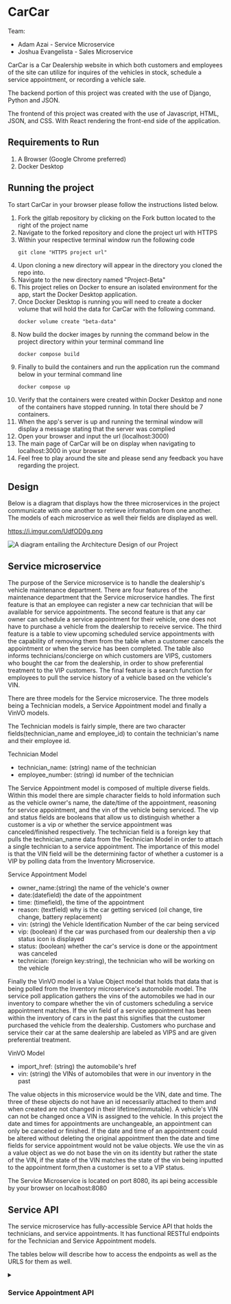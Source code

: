 # CarCar

Team:
* Adam Azai - Service Microservice
* Joshua Evangelista - Sales Microservice

CarCar is a Car Dealership website in which both customers and employees of the site can utilize for inquires of the vehicles in stock, schedule a service appointment, or recording a vehicle sale.

The backend portion of this project was created with the use of Django, Python and JSON.

The frontend of this project was created with the use of Javascript, HTML, JSON, and CSS. With React rendering the front-end side of the application.

## Requirements to Run

1. A Browser (Google Chrome preferred)
2. Docker Desktop


## Running the project

To start CarCar in your browser please follow the instructions listed below.

1. Fork the gitlab repository by clicking on the Fork button located to the right of the project name
2. Navigate to the forked repository and clone the project url with HTTPS
3. Within your respective terminal window run the following code
    ```
    git clone "HTTPS project url"
    ```
4. Upon cloning a new directory will appear in the directory you cloned the repo into.
5. Navigate to the new directory named "Project-Beta"
6. This project relies on Docker to ensure an isolated environment for the app, start the Docker Desktop application.
7. Once Docker Desktop is running you will need to create a docker volume that will hold the data for CarCar with the following    command.
    ```
    docker volume create "beta-data"
    ```
8. Now build the docker images by running the command below in the project directory within your terminal command line
    ```
    docker compose build
    ```
9. Finally to build the containers and run the application run the command below in your terminal command line
    ```
    docker compose up
    ```
10. Verify that the containers were created within Docker Desktop and none of the containers have stopped running. In total there   should be 7 containers.
11. When the app's server is up and running the terminal window will display a message stating that the server was complied
12. Open your browser and input the url (localhost:3000)
13. The main page of CarCar will be on display when navigating to localhost:3000 in your browser
14. Feel free to play around the site and please send any feedback you have regarding the project.

## Design
Below is a diagram that displays how the three microservices in the project communicate with one another to retrieve information from one another. The models of each microservice as well their fields are displayed as well.

https://i.imgur.com/UdfOD0g.png



![A diagram entailing the Architecture Design of our Project](https://i.imgur.com/eju7Qbc.png)


## Service microservice

The purpose of the Service microservice is to handle the dealership's vehicle maintenance department. There are four features of the maintenance department that the Service microservice handles. The first feature is that an employee can register a new car technician that will be available for service appointments. The second feature is that any car owner can schedule a service appointment for their vehicle, one does not have to purchase a vehicle from the dealership to receive service. The third feature is a table to view upcoming scheduled service appointments with the capability of removing them from the table when a customer cancels the appointment or when the service has been completed. The table also informs technicians/concierge on which customers are VIPS, customers who bought the car from the dealership, in order to show preferential treatment to the VIP customers. The final feature is a search function for employees to pull the service history of a vehicle based on the vehicle's VIN.


There are three models for the Service microservice. The three models being a Technician models, a Service Appointment model and finally a VinVO models.

The Technician models is fairly simple, there are two character fields(technician_name and employee_id) to contain the technician's name and their employee id.

Technician Model
- technician_name: (string) name of the technician
- employee_number: (string) id number of the technician


The Service Appointment model is composed of multiple diverse fields. Within this model there are simple character fields to hold information such as the vehicle owner's name, the date/time of the appointment, reasoning for service appointment, and the vin of the vehicle being serviced. The vip and status fields are booleans that allow us to distinguish whether a customer is a vip or whether the service appointment was canceled/finished respectively. The technician field is a foreign key that pulls the technician_name data from the Technician Model in order to attach a single technician to a service appointment. The importance of this model is that the VIN field will be the determining factor of whether a customer is a VIP by polling data from the Inventory Microservice.

Service Appointment Model
- owner_name:(string) the name of the vehicle's owner
- date:(datefield) the date of the appointment
- time: (timefield), the time of the appointment
- reason: (textfield) why is the car getting serviced (oil change, tire change, battery replacement)
- vin: (string) the Vehicle Identification Number of the car being serviced
- vip: (boolean) if the car was purchased from our dealership then a vip status icon is displayed
- status: (boolean) whether the car's service is done or the appointment was canceled
- technician: (foreign key:string), the technician who will be working on the vehicle


Finally the VinVO model is a Value Object model that holds that data that is being polled from the Inventory microservice's automobile model. The service poll application gathers the vins of the automobiles we had in our inventory to compare whether the vin of customers scheduling a service appointment matches. If the vin field of a service appointment has been within the inventory of cars in the past this signifies that the customer purchased the vehicle from the dealership. Customers who purchase and service their car at the same dealership are labeled as VIPS and are given preferential treatment.

VinVO Model
- import_href: (string) the automobile's href
- vin: (string) the VINs of automobiles that were in our inventory in the past

The value objects in this microservice would be the VIN, date and time. The three of these objects do not have an id necessarily attached to them and when created are not changed in their lifetime(immutable). A vehicle's VIN can not be changed once a VIN is assigned to the vehicle. In this project the date and times for appointments are unchangeable, an appointment can only be canceled or finished. If the date and time of an appointment could be altered without deleting the original appointment then the date and time fields for service appointment would not be value objects. We use the vin as a value object as we do not base the vin on its identity but rather the state of the VIN, if the state of the VIN matches the state of the vin being inputted to the appointment form,then a customer is set to a VIP status.

The Service Microservice is located on port 8080, its api being accessible by your browser on localhost:8080

## Service API

The service microservice has fully-accessible Service API that holds the technicians, and service appointments. It has functional RESTful endpoints for the Technician and Service Appointment models.

The tables below will describe how to access the endpoints as well as the URLS for them as well.


<details>
<summary><h3>Service Appointment API</h3></summary>
<details>

From Insomnia and your browser, you can access the service appointment endpoints at the following urls.

| Action                             |   Method      |                   URL                                             |
|:----------------------------------:|:-------------:|:-----------------------------------------------------------------:|
| List appointments                  | GET           | http://localhost:8080/api/appointments/                           |
| Get appointments by VIN            | GET           | http://localhost:8080/api/appointments/records/str:vin_vo_id      |
| Create appointment                 | POST          | http://localhost:8080/api/appointments/                           |
| Delete appointment by id           | DELETE        | http://localhost:8080/api/appointments/int:id                     |
| Cancel/Finish appointment status   | PUT           | http://localhost:8080/api/appointments/int:id                     |

The str:vin_vo_id refers to simply inputting the vin itself at the end of the url.
int:id being the id of the appointment, whose value is an integer

Creating an appointment requires the vehicle owner name, date of the appointment, time of the appointment, reason for the appointment, the technician who will be service the vehicle, and a VIN(17 letters).
```
    {
	"owner_name":"Billy",
	"date": "2023-03-07",
	"time":"10:50:30",
	"reason": "Oil change",
	"technician": "Samantha",
	"vin": "A1B2C3D4E5F6G7H8I"
}
```
The return value of creating an appointment, updating an appointment, and getting an appointment by its VIN, is its id, owner_name, data, time, reason, vin, a technician object with: technician's id, technician name, employee_number, vip, and status. If the vin matches a vin that is within the inventory api then the vip boolean would return true, on default it returns false. Status will always return false when creating an appointment as the appointment was just created and has not been completed nor canceled. If the appointment is being updated then only the status will updated to be set to true.
```
{
	"id": 1,
	"owner_name": "Billy",
	"date": "2023-03-07",
	"time": "10:50:30",
	"reason": "Oil change",
	"vin": "A1B2C3D4E5F6G7H8I",
	"technician": {
		"id": 1,
		"technician_name": "Samantha",
		"employee_number": "23"
	},
	"vip": false,
	"status": false
}
```
The list of appointments is a dictionary with the key of "appointments" set to a list of appointments
```

	"appointments": [
		{
			"id": 1,
			"owner_name": "Billy",
			"date": "2023-03-07",
			"time": "10:50:30",
			"reason": "Oil change",
			"vin": "A1B2C3D4E5F6G7H8I",
            "technician": {
                "id": 1,
                "technician_name": "Samantha",
                "employee_number": "23"
            },
            "vip": false,
            "status": false
		},
		{
			"id": 2,
			"owner_name": "Eddie",
			"date": "2023-03-09",
			"time": "00:56:00",
			"reason": "Oil change",
			"vin": "5J8TB18208A013941",
			"technician": {
				"id": 2,
				"technician_name": "Imron",
				"employee_number": "31"
			},
			"vip": false,
			"status": false
		},
    ]

```
Return value of deleting an appointment by its id is a simple delete message on whether the appointment was successfully deleted
```
{
    "deleted':true
}
```

</details>



<details>
<summary><h3>Technician API</h3></summary>

From Insomnia and your browser, you can access the service appointment endpoints at the following urls.

| Action                             |   Method      |                   URL                     |
|:----------------------------------:|:-------------:|:-----------------------------------------:|
| List technicians                   | GET           | http://localhost:8080/api/technicians/    |
| Create technician                  | POST          | http://localhost:8080/api/technicians/    |

Creating a technician requires just the technician's name as well as their employee id.
```
{
	"technician_name":"Imron",
	"employee_number":"1"
}
```
The return of creating a technician simply returns the id of the technician alongside the technician's name and employee id
```
{
    	"id": 1,
			"technician_name": "Imron",
			"employee_number": "1"
}
```
Getting the list of technicians returns a dictionary with the key of "technicians' set to a list of technicians
```
{
    "technicians": [
		{
			"id": 1,
			"technician_name": "Imron",
			"employee_number": "1"
		},
		{
			"id": 2,
			"technician_name": "Derek",
			"employee_number": "39"
		}
	]
}
```
</details>


## Sales microservice

For the sales microservice, the main goal is to aid in inventory management and sales record organization. One of the features allows you to create a potential customer that is tied to their phone number, name and address; the customer can then be selected for a sale. It will also allow you to create a salesperson; the salesperson’s information are stored with name and employee number.  With consideration to an automobile being added by the inventory microservice, if a specific automobile has yet to have been sold, the automobile will populate on the drop down menu when creating a sales record transaction. In the feature for recording a sal;, you are able to select an [unsold] automobile choose a salesperson, choose a customer, and enter in the sales price. That newly recorded transaction will now be listed in the sales record list, and in that list you will find a table that displays the salesperson, Employee number, the purchaser, associated VIN, and the sales price. If you desire to see the sales record of a particular salesperson, use the “Filter by Salesperson” drop down menu. The sales microservice polls automobile information from the inventory microservice; without an automobile from the inventory microservice, the sales microservice would not have a VIN number to use to record a sale.

The microservice for sales operate off of 4 models:
The customer model will take in name, address, and phone number of a potential customer.
	The Customer model:
		-name: customer’s name
		-address: customer’s address
		-phone: customer’s phone number

The salesperson model takes in the name and employee number
	The Salesperson model:
		-name: salesperson’s name
		-employee_number: salesperson’s employee number

The automobileVO is the value object that takes in the specific automobile and creates reference to the automobile by vin number while binding its sold status. Do keep in mind that django / json has the ability to id / serialize data in its objects.

	The AutomobileVO model:
		-vin: vin number of automobile
		-availability: the sold status of a particular vehicle

The purpose of the sales record is to tie in all the previously mentioned models to record a sales transaction.

	The SalesRecord model:
		-customer: purchaser of automobile
		-automobile: automobile to be purchased
		-salesperson: seller of automobile
		-salesprice: agreed selling price of automobile.



To access the entire inventory regardless of availability status:
<details>
<summary><h3>Automobile API<h3><summary>

| Action                             |   Method      |                   URL                                             |
|:----------------------------------:|:-------------:|:-----------------------------------------------------------------:|
| Automobile Inventory List          | GET           | http://localhost:8090/api/automobilelist/                         |

</details>

<details>
<summary><h3>Customer API<h3><summary>

| Action                             |   Method      |                   URL                                             |
|:----------------------------------:|:-------------:|:-----------------------------------------------------------------:|
| Customer List                      | GET           | http://localhost:8090/api/customers/                              |
| Create Potential Customer          | POST          | http://localhost:8090/api/customers/                              |

```
An example of the json body for the create customer POST request:
{
	"name": "Dohv",
	"address": "13 Skyrim Ln",
	"phone": "10010088454"
}
```
</details>

<details>
<summary><h3>Sales Record API<h3><summary>

| Action                             |   Method      |                   URL                                             |
|:----------------------------------:|:-------------:|:-----------------------------------------------------------------:|
| Sales Record List                  | GET           | http://localhost:8090/api/salesrecords/                           |
| Create a Sales Record              | POST          | http://localhost:8090/api/salesrecords/                           |
| Get Specific Salesperson's Records | GET           | http://localhost:8090/api/salesrecords/:id/                       |
| Delete a specific Sales Record     | Delete        | http://localhost:8090/api/salesrecords/:id/                       |

An example of the json body for the sale record POST request:
```
    {
	"salesperson": "Jennifer",
	"automobile": "567VIN",
	"customer": "Joshua",
	"sales_price": "$1000"
    }
```
</details>

<details>
<summary><h3>Saleperson API</h3></summary>

| Action                             |   Method      |                   URL                                             |
|:----------------------------------:|:-------------:|:-----------------------------------------------------------------:|
| Salesperson List                   | GET           | http://localhost:8090/api/salespeople/                            |
| Create a Salesperson               | POST          | http://localhost:8090/api/salespeople/                            |

An example of the json body for the Create a Salesperson POST request:
```
{
	"name": "Haas",
	"employee_number": "00004"
}
```
</details>

## Inventory microservice

The purpose of the Inventory microservice is to handle the storage and information of vehicles that the dealership contains, essentially an inventory of the dealership. There are six features within the Inventory microservice. The first feature is creating a manufacturer, an employee can input the manufacturers that the dealership may have/had in their inventory and with the second feature, display the manufacturers in a simple table. The other four features follow the same principle, with the pairs being a create form and viewing table of the inputted data of the form. An employee can input a model type of a vehicle(prius, camry, civic), an image of that vehicle along with a manufacturer, one that was added to the manufacturers database, that is displayed with a simple table. The last two features are a form that an employee can add an individual car to the dealership inventory by inputting the car's vin, year, color and the model type that the dealership offers.

There are three models for the Inventory microservice. The three models are a Manufacturer model, a VehicleModel, and a Automobile model.

The Manufacturer model is simply one character field for the name of the manufacturer, the vehicle model pulls the name of the manufacturer with a foreign key field. One manufacturer can have multiple models and vehicles but a vehicle nor vehicle model can not have multiple manufacturers. Have you heard of a Toyota x Rolls Royce vehicle before? If so, please let us know.

Manufacturer
- name: (string) name of a manufacturer


The VehicleModel model can be quite confusing given the attached model to the word vehicle. VehicleModel refers to a Vehicles model, a prius for example or a corolla. The VehicleModel model contains three fields. A character field for the name of the model, an url field for an image of that type of model, and a foreign key field as this model pulls a manufacturer name from the manufacturer model as every car model has a manufacturer that made the vehicle.

VehicleModel
- name:(string) name of the vehicle model, not to be confused with the name field for manufacturer above
- picture_url: (url) image of the model type
- manufacturer: (foreign key, string) name of the manufacturer


The last model is a the Automobile model. This model is for the addition of a single vehicle to the dealership's inventory of cars. These four fields contain the information that are usually the key items people look for in a car when browsing at a dealership. A character field for the color of the car, a positive integer field for the year of the car, a character field for the VIN, and finally a foreign key field for the car's model type. The VIN is the most important field for the entire project as the Service Microservice and Sales Microservice both poll the Inventory microservice for the VIN field. It is the integration point for microservices to communicate with one another.

Automobile Model
- color:(string) the color of the vehicle
- year:(positive integer) the year of the car
- vin:(string) VIN
- model:(string) the name of the model type this car is

The value objects in this microservice would be the vin,  and the manufacturer of the vehicle. Each of these objects are immutable and are utilized by their state, not their identity. A vehicle's VIN can not be changed once assigned, another car manufacturer can't take the car away and remake it under their brand. The vin is polled both by Service and Sales to determine whether a customer is a vip, and to determine whether the car is available for sale as availability of a vehicle is tied to the VIN of the vehicle.

## Inventory API

The Inventory has fully-accessible Inventory API that can keep track of the automobile inventory for the automobile dealership. The api is located at port 8100. If you wish to access it from your browser simply navigate to localhost:8100

The tables below will describe how to access the endpoints as well as the URLS for them as well.




<details>
<summary><h3>Manufacturers API</h3></summary>

From Insomnia and your browser, you can access the manufacturer endpoints at the following URLs.

| Action                             |   Method      |                   URL                      	|
|:----------------------------------:|:-------------:|:--------------------------------------------:|
| List manufacturers                 | GET           | http://localhost:8100/api/manufacturers/     |
| Create a manufacturer              | POST          | http://localhost:8100/api/manufacturers/     |
| Get a specific manufacturer		     | GET			     | http://localhost:8100/api/manufacturers/:id/ |
| Update a specific manufacturer	   | PUT	         | http://localhost:8100/api/manufacturers/:id/ |
| Delete a specific manufacturer	   | DELETE	       | http://localhost:8100/api/manufacturers/:id/ |

int:id being the id of the manufacturer, whose value is an integer.

Creating and updating a manufacturer requires only the manufacturer's name.
```
{
  "name": "Chrysler"
}
```
The return value of creating, getting, and updating a single manufacturer is its name, href, and id.
```
{
  "href": "/api/manufacturers/1/",
  "id": 1,
  "name": "Chrysler"
}
```
The list of manufacturers is a dictionary with the key "manufacturers" set to a list of manufacturers.
```
{
  "manufacturers": [
    {
      "href": "/api/manufacturers/1/",
      "id": 1,
      "name": "Daimler-Chrysler"
    }
  ]
}
```
</details>

<details>
<summary><h3>VehicleModels API</h3></summary>

From Insomnia and your browser, you can access the vehicle model endpoints at the following URLs.

| Action                             |   Method      |                   URL                     	      |
|:----------------------------------:|:-------------:|:------------------------------------------------:|
| List vehicle models                | GET           | http://localhost:8100/api/models/     		        |
| Create a vehicle model             | POST          | http://localhost:8100/api/models/     		        |
| Get a specific vehicle model		   | GET			     | http://localhost:8100/api/models/int:id/ 	      |
| Update a specific vehicle model	   | PUT	         | http://localhost:8100/api/manufacturers/int:id/  |
| Delete a specific vehicle model	   | DELETE	       | http://localhost:8100/api/manufacturers/int:id/  |

int:id being the id of the vehicle, whose value is an integer

Creating and updating a vehicle model requires the model name, a URL of an image, and the id of the manufacturer.
```
{
  "name": "Sebring",
  "picture_url": "https://upload.wikimedia.org/wikipedia/commons/thumb/7/71/Chrysler_Sebring_front_20090302.jpg/320px-Chrysler_Sebring_front_20090302.jpg",
  "manufacturer_id": 1
}
```
Updating a vehicle model can take the name and/or the picture URL.
```
{
  "name": "Sebring",
  "picture_url": "https://upload.wikimedia.org/wikipedia/commons/thumb/7/71/Chrysler_Sebring_front_20090302.jpg/320px-Chrysler_Sebring_front_20090302.jpg"
}
```
Getting the detail of a vehicle model, or the return value from creating or updating a vehicle model, returns the model's information and the manufacturer's information.
```
{
  "href": "/api/models/1/",
  "id": 1,
  "name": "Sebring",
  "picture_url": "https://upload.wikimedia.org/wikipedia/commons/thumb/7/71/Chrysler_Sebring_front_20090302.jpg/320px-Chrysler_Sebring_front_20090302.jpg",
  "manufacturer": {
    "href": "/api/manufacturers/1/",
    "id": 1,
    "name": "Daimler-Chrysler"
  }
}
```
Getting a list of vehicle models returns a list of the detail information with the key "models".
```
{
  "models": [
    {
      "href": "/api/models/1/",
      "id": 1,
      "name": "Sebring",
      "picture_url": "https://upload.wikimedia.org/wikipedia/commons/thumb/7/71/Chrysler_Sebring_front_20090302.jpg/320px-Chrysler_Sebring_front_20090302.jpg",
      "manufacturer": {
        "href": "/api/manufacturers/1/",
        "id": 1,
        "name": "Daimler-Chrysler"
      }
    }
  ]
}
```
</details>

<details>
<summary><h3>Automobile API</h3></summary>

From Insomnia and your browser, you can access the automobile endpoints at the following URLs.
| Action                             |   Method      |                   URL                     	   |
|:----------------------------------:|:-------------:|:-----------------------------------------------:|
| List automobiles                   | GET           | http://localhost:8100/api/automobiles/     	   |
| Create an automobile               | POST          | http://localhost:8100/api/automobiles/     	   |
| Get a specific automobile			     | GET			     | http://localhost:8100/api/automobiles/:vin/ 	   |
| Update a specific automobile   	   | PUT	         | http://localhost:8100/api/automobiles/:vin/     |
| Delete a specific automobile  	   | DELETE	       | http://localhost:8100/api/autopmobiles/:vin/    |

:vin being the vin of the vehicle at the end of the url, just like str:vin_vo_id

You can create an automobile with its color, year, VIN, and the id of the vehicle model.
```
{
  "color": "red",
  "year": 2012,
  "vin": "1C3CC5FB2AN120174",
  "model_id": 1
}
```
As noted, you query an automobile by its VIN. For example, you would use the URL

http://localhost:8100/api/automobiles/1C3CC5FB2AN120174/

to get the details for the car with the VIN "1C3CC5FB2AN120174". The details for an automobile include its model and manufacturer.
```
{
  "href": "/api/automobiles/1C3CC5FB2AN120174/",
  "id": 1,
  "color": "yellow",
  "year": 2013,
  "vin": "1C3CC5FB2AN120174",
  "model": {
    "href": "/api/models/1/",
    "id": 1,
    "name": "Sebring",
    "picture_url": "https://upload.wikimedia.org/wikipedia/commons/thumb/7/71/Chrysler_Sebring_front_20090302.jpg/320px-Chrysler_Sebring_front_20090302.jpg",
    "manufacturer": {
      "href": "/api/manufacturers/1/",
      "id": 1,
      "name": "Daimler-Chrysler"
    }
  }
}
```
You can update the color and/or year of an automobile.
```
{
  "color": "red",
  "year": 2012
}
```
Getting a list of automobiles returns a dictionary with the key "autos" set to a list of automobile information.
```
{
  "autos": [
    {
      "href": "/api/automobiles/1C3CC5FB2AN120174/",
      "id": 1,
      "color": "yellow",
      "year": 2013,
      "vin": "1C3CC5FB2AN120174",
      "model": {
        "href": "/api/models/1/",
        "id": 1,
        "name": "Sebring",
        "picture_url": "https://upload.wikimedia.org/wikipedia/commons/thumb/7/71/Chrysler_Sebring_front_20090302.jpg/320px-Chrysler_Sebring_front_20090302.jpg",
        "manufacturer": {
          "href": "/api/manufacturers/1/",
          "id": 1,
          "name": "Daimler-Chrysler"
        }
      }
    }
  ]
}
```
</details>
